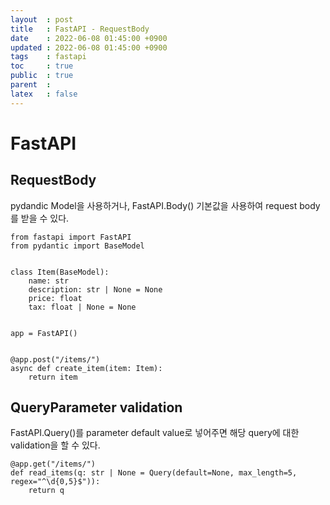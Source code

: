 ```yaml
---
layout  : post
title   : FastAPI - RequestBody
date    : 2022-06-08 01:45:00 +0900
updated : 2022-06-08 01:45:00 +0900
tags    : fastapi
toc     : true
public  : true
parent  : 
latex   : false
---
```


# FastAPI 

## RequestBody
  pydandic Model을 사용하거나, FastAPI.Body() 기본값을 사용하여 request body를
받을 수 있다. 
```
from fastapi import FastAPI
from pydantic import BaseModel


class Item(BaseModel):
    name: str
    description: str | None = None
    price: float
    tax: float | None = None


app = FastAPI()


@app.post("/items/")
async def create_item(item: Item):
    return item
```

## QueryParameter validation
  FastAPI.Query()를 parameter default value로 넣어주면 해당 query에 대한 validation을 할 수 있다.
  
```
@app.get("/items/")
def read_items(q: str | None = Query(default=None, max_length=5, regex="^\d{0,5}$")):
    return q
```
  
